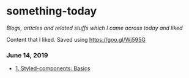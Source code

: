
# something-today

*Blogs, articles and related stuffs which I came across today and liked*

Content that I liked. Saved using https://goo.gl/Wj595G 

### June 14, 2019 
- [1. Styled-components: Basics](https://www.styled-components.com/docs/basics) 
